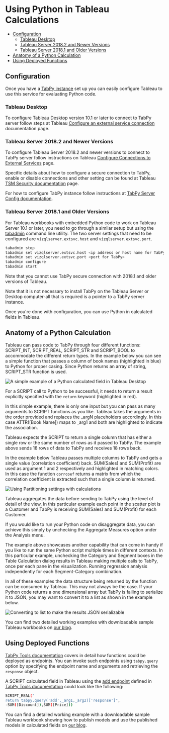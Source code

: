 # Using Python in Tableau Calculations

<!-- markdownlint-disable MD004 -->
<!-- toc -->

- [Configuration](#configuration)
  * [Tableau Desktop](#tableau-desktop)
  * [Tableau Server 2018.2 and Newer Versions](#tableau-server-20182-and-newer-versions)
  * [Tableau Server 2018.1 and Older Versions](#tableau-server-20181-and-older-versions)
- [Anatomy of a Python Calculation](#anatomy-of-a-python-calculation)
- [Using Deployed Functions](#using-deployed-functions)

<!-- tocstop -->
<!-- markdownlint-enable MD004 -->

## Configuration

Once you have a [TabPy instance](server-startup.md) set up you can easily
configure Tableau to use this service for evaluating Python code.

### Tableau Desktop

To configure Tableau Desktop version 10.1 or later to connect to TabPy server
follow steps at Tableau
[Configure an external service connection](https://help.tableau.com/current/pro/desktop/en-us/r_connection_manage.htm#configure-an-external-service-connection)
documentation page.

### Tableau Server 2018.2 and Newer Versions

To configure Tableau Server 2018.2 and newer versions to connect to TabPy server
follow instructions on Tableau
[Configure Connections to External Services](https://onlinehelp.tableau.com/current/server/en-us/tsm.htm)
page.

Specific details about how to configure a secure connection to TabPy, enable or
disable connections and other setting can be found at Tableau
[TSM Security documentation](https://onlinehelp.tableau.com/current/server/en-us/cli_security_tsm.htm#tsm_security_vizql-extsvc-ssl-enable)
page.

For how to configure TabPy instance follow instructions at
[TabPy Server Config documentation](server-config.md).

### Tableau Server 2018.1 and Older Versions

For Tableau workbooks with embedded Python code to work on Tableau Server 10.1
or later, you need to go through a similar setup but using the
[tabadmin](https://onlinehelp.tableau.com/current/server/en-us/tabadmin.htm)
command line utility. The two server settings that need to be configured are
`vizqlserver.extsvc.host` and `vizqlserver.extsvc.port`.

```sh
tabadmin stop
tabadmin set vizqlserver.extsvc.host <ip address or host name for TabPy>
tabadmin set vizqlserver.extsvc.port <port for TabPy>
tabadmin configure
tabadmin start
```

Note that you cannot use TabPy secure connection with 2018.1 and older versions
of Tableau.

Note that it is not necessary to install TabPy on the Tableau Server or Desktop
computer-all that is required is a pointer to a TabPy server instance.

Once you're done with configuration, you can use Python in calculated fields in
Tableau.

## Anatomy of a Python Calculation

Tableau can pass code to TabPy through four different functions: SCRIPT_INT,
SCRIPT_REAL, SCRIPT_STR and SCRIPT_BOOL to accommodate the different return
types. In the example below you can see a simple function that passes a column
of book names (highlighted in blue) to Python for proper casing. Since Python
returns an array of string, SCRIPT_STR function is used.

![A simple example of a Python calculated field in Tableau Desktop](img/Example1-SimpleFunctionCall.png)

For a SCRIPT call to Python to be successful, it needs to return a result
explicitly specified with the `return` keyword (highlighted in red).

In this simple example, there is only one input but you can pass as many
arguments to SCRIPT functions as you like. Tableau takes the arguments in the
order provided and replaces the \_argN placeholders accordingly. In this case
ATTR([Book Name]) maps to \_arg1 and both are highlighted to indicate the
association.

Tableau expects the SCRIPT to return a single column that has either a single
row or the same number of rows as it passed to TabPy. The example above sends
18 rows of data to TabPy and receives 18 rows back.

In the example below Tableau passes multiple columns to TabPy and gets a single
value (correlation coefficient) back. SUM(Sales) and SUM(Profit) are used as
argument 1 and 2 respectively and highlighted in matching colors.
In this case the function `corrcoef` returns a matrix from which the correlation
coefficient is extracted such that a single column is returned.

![Using Partitioning settings with calculations](img/Example2-MultipleFunctionCalls.png)

Tableau aggregates the data before sending to TabPy using the level of detail
of the view. In this particular example each point in the scatter plot is a
Customer and TabPy is receiving SUM(Sales) and SUM(Profit) for each Customer.

If you would like to run your Python code on disaggregate data, you can achieve
this simply by unchecking the Aggregate Measures option under the Analysis menu.

The example above showcases another capability that can come in handy if you
like to run the same Python script multiple times in different contexts. In this
particular example, unchecking the Category and Segment boxes in the Table
Calculation dialog results in Tableau making multiple calls to TabPy, once per
each pane in the visualization.
Running regression analysis independently for each Segment-Category combination.

In all of these examples the data structure being returned by the function can
be consumed by Tableau. This may not always be the case. If your Python code
returns a one dimensional array but TabPy is failing to serialize it to JSON,
you may want to convert it to a list as shown in the example below.

![Converting to list to make the results JSON serializable](img/python-calculated-field.png)

You can find two detailed working examples with downloadable sample Tableau
workbooks on [our blog](https://www.tableau.com/about/blog/2017/1/building-advanced-analytics-applications-tabpy-64916).

## Using Deployed Functions

[TabPy Tools documentation](tabpy-tools.md) covers in detail how functions
could be deployed as endpoints.
You can invoke such endpoints using `tabpy.query` option by specifying the
endpoint name and arguments and retrieving the `response` object.

A SCRIPT calculated field in Tableau using the
[add endpoint](tabpy-tools.md#deploying-a-function) defined in
[TabPy Tools documentation](tabpy-tools.md) could look like the following:

```sh
SCRIPT_REAL("
return tabpy.query('add',_arg1,_arg2)['response']",
-SUM([Discount]),SUM([Price]))
```

You can find a detailed working example with a downloadable sample Tableau
workbook showing how to publish models and use the published models in
calculated fields on
[our blog](https://www.tableau.com/about/blog/2017/1/building-advanced-analytics-applications-tabpy-64916).

